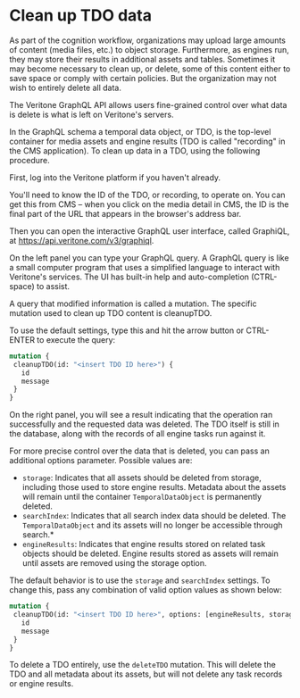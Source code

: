 # Clean up TDO data


As part of the cognition workflow, organizations may upload large amounts of content (media files, etc.) to object storage. Furthermore, as engines run, they may store their results in additional assets and tables. Sometimes it may become necessary to clean up, or delete, some of this content either to save space or comply with certain policies. But the organization may not wish to entirely delete all data.

The Veritone GraphQL API allows users fine-grained control over what data is delete is what is left on Veritone's servers.

In the GraphQL schema a temporal data object, or TDO, is the top-level container for media assets and engine results (TDO is called "recording" in the CMS application). To clean up data in a TDO, using the following procedure.

First, log into the Veritone platform if you haven't already.

You'll need to know the ID of the TDO, or recording, to operate on. You can get this from CMS – when you click on the media detail in CMS, the ID is the final part of the URL that appears in the browser's address bar.

Then you can open the interactive GraphQL user interface, called GraphiQL, at https://api.veritone.com/v3/graphiql.

On the left panel you can type your GraphQL query. A GraphQL query is like a small computer program that uses a simplified language to interact with Veritone's services. The UI has built-in help and auto-completion (CTRL-space) to assist.

A query that modified information is called a mutation. The specific mutation used to clean up TDO content is cleanupTDO.

To use the default settings, type this and hit the arrow button or CTRL-ENTER to execute the query:

```graphql
mutation {
 cleanupTDO(id: "<insert TDO ID here>") {
   id
   message
 }
}
```

On the right panel, you will see a result indicating that the operation ran successfully and the requested data was deleted. The TDO itself is still in the database, along with the records of all engine tasks run against it.

For more precise control over the data that is deleted, you can pass an additional options parameter. Possible values are:


* `storage`:  Indicates that all assets should be deleted from storage, including those used to store engine results. Metadata about the assets will remain until the container `TemporalDataObject` is permanently deleted.
* `searchIndex`:  Indicates that all search index data should be deleted. The `TemporalDataObject` and its assets will no longer be accessible through search.*
* `engineResults`:  Indicates that engine results stored on related task objects should be deleted. Engine results stored as assets will remain until assets are removed using the storage option.



The default behavior is to use the `storage` and `searchIndex` settings. To change this, pass any combination of valid option values as shown below:

```graphql
mutation {
 cleanupTDO(id: "<insert TDO ID here>", options: [engineResults, storage]) {
   id
   message
 }
}
```

To delete a TDO entirely, use the `deleteTDO` mutation. This will delete the TDO and all metadata about its assets, but will not delete any task records or engine results.
